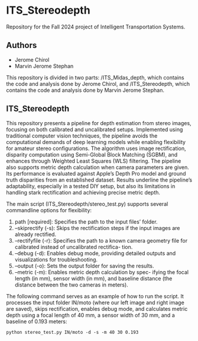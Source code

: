 # ITS_Stereodepth

Repository for the Fall 2024 project of Intelligent Transportation Systems.

## Authors

- Jerome Chirol
- Marvin Jerome Stephan

This repository is divided in two parts: /ITS_Midas_depth, which contains the code and analysis done by Jerome Chirol, and /ITS_Stereodepth, which contains the code and analysis done by Marvin Jerome Stephan.

## ITS_Stereodepth

This repository presents a pipeline for depth estimation from stereo images, focusing on both calibrated and uncalibrated setups. Implemented using traditional computer vision techniques, the pipeline avoids the computational demands of deep learning models while enabling flexibility for amateur stereo configurations.
The algorithm uses image rectification, disparity computation using Semi-Global Block Matching (SGBM), and enhances through Weighted Least Squares (WLS) filtering. The pipeline also supports metric depth calculation when camera parameters are given. Its performance is evaluated against Apple’s Depth Pro model and ground truth disparities from an established dataset.
Results underline the pipeline’s adaptability, especially in a tested DIY setup, but also its limitations in handling stark rectification and achieving precise metric depth.

The main script (ITS_Stereodepth/stereo_test.py) supports several commandline options for flexibility:
1) path [required]: Specifies the path to the input files’ folder.
2) –skiprectify (-s): Skips the rectification steps if the input images are already rectified.
3) –rectifyfile (-r): Specifies the path to a known camera geometry file for calibrated instead of uncalibrated rectifica- tion.
4) –debug (-d): Enables debug mode, providing detailed outputs and visualizations for troubleshooting.
5) –output (-o): Sets the output folder for saving the results.
6) –metric (-m): Enables metric depth calculation by spec- ifying the focal length (in mm), sensor width (in mm), and baseline distance (the distance between the two cameras in meters).

The following command serves as an example of how to run the script. It processes the input folder IN/moto (where our left image and right image are saved), skips rectification, enables debug mode, and calculates metric depth using a focal length of 40 mm, a sensor width of 30 mm, and a baseline of 0.193 meters:

`python stereo_test.py IN/moto -d -s -m 40 30 0.193`
